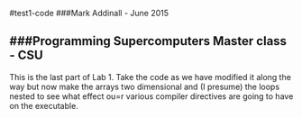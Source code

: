 #test1-code
###Mark Addinall - June 2015

###Programming Supercomputers Master class - CSU
---

This is the last part of Lab 1.  Take the code as we have modified
it along the way but now make the arrays two dimensional and
(I presume) the loops nested to see what effect ou=r various 
compiler directives are going to have on the executable.

